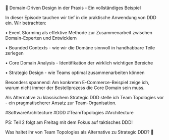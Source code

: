 🎯 Domain-Driven Design in der Praxis - Ein vollständiges Beispiel

In dieser Episode tauchen wir tief in die praktische Anwendung von DDD ein. Wir betrachten:

• Event Storming als effektive Methode zur Zusammenarbeit zwischen Domain-Experten und Entwicklern

• Bounded Contexts - wie wir die Domäne sinnvoll in handhabbare Teile zerlegen

• Core Domain Analysis - Identifikation der wirklich wichtigen Bereiche

• Strategic Design - wie Teams optimal zusammenarbeiten können

Besonders spannend: Am konkreten E-Commerce-Beispiel zeige ich, warum nicht immer der Bestellprozess die Core Domain sein muss. 

Als Alternative zu klassischem Strategic DDD stelle ich Team Topologies vor - ein pragmatischerer Ansatz zur Team-Organisation.

#SoftwareArchitecture #DDD #TeamTopologies #Architecture 

PS: Teil 2 folgt am Freitag mit dem Fokus auf taktisches DDD!

Was haltet ihr von Team Topologies als Alternative zu Strategic DDD? 🤔
